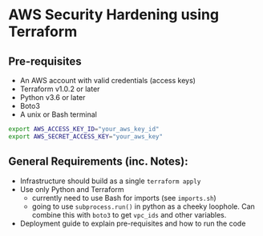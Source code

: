 # AWS Security Hardening using Terraform

## Pre-requisites
- An AWS account with valid credentials (access keys)
- Terraform v1.0.2 or later
- Python v3.6 or later
- Boto3 
- A unix or Bash terminal 

```bash
export AWS_ACCESS_KEY_ID="your_aws_key_id"
export AWS_SECRET_ACCESS_KEY="your_aws_key"
```
## General Requirements (inc. Notes):
- Infrastructure should build as a single `terraform apply`
- Use only Python and Terraform
    - currently need to use Bash for imports (see `imports.sh`)
    - going to use `subprocess.run()` in python as a cheeky loophole. Can combine this with `boto3` to get `vpc_ids` and other variables. 
- Deployment guide to explain pre-requisites and how to run the code 
